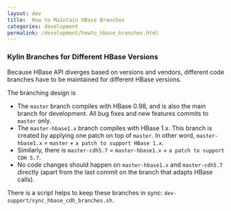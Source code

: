 ```yaml
---
layout: dev
title:  How to Maintain HBase Branches
categories: development
permalink: /development/howto_hbase_branches.html
---
```


### Kylin Branches for Different HBase Versions

Because HBase API diverges based on versions and vendors, different code branches have to be maintained for different HBase versions.

The branching design is

- The `master` branch compiles with HBase 0.98, and is also the main branch for development. All bug fixes and new features commits to `master` only.
- The `master-hbase1.x` branch compiles with HBase 1.x. This branch is created by applying one patch on top of `master`. In other word, `master-hbase1.x` = `master` + `a patch to support HBase 1.x`.
- Similarly, there is `master-cdh5.7` = `master-hbase1.x` + `a patch to support CDH 5.7`.
- No code changes should happen on `master-hbase1.x` and `master-cdh5.7` directly (apart from the last commit on the branch that adapts HBase calls).

There is a script helps to keep these branches in sync: `dev-support/sync_hbase_cdh_branches.sh`.




